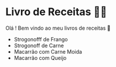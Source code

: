 # Livro de Receitas :man_cook:

Olá ! Bem vindo ao meu livros de receitas :wave:

- Strogonofff de Frango
- Strogonoff de Carne
- Macarrão com Carne Moida
- Macarrão com Queijo

